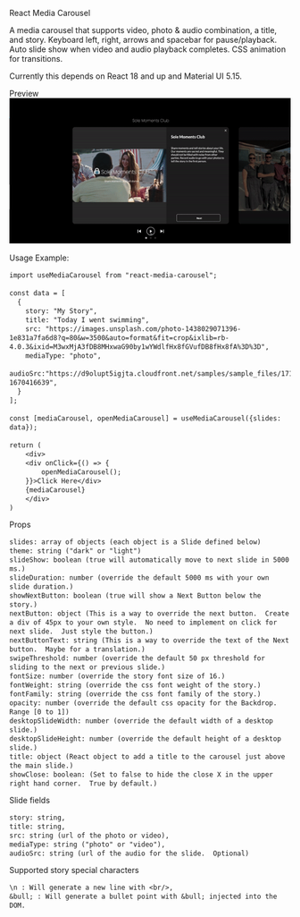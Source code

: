 React Media Carousel

A media carousel that supports video, photo & audio combination, a title, and story.  Keyboard left, right, arrows and spacebar for pause/playback.  Auto slide show when video and audio playback completes.  CSS animation for transitions.

Currently this depends on React 18 and up and Material UI 5.15.

Preview
![preview GIF](https://raw.githubusercontent.com/DanielRenne/react-media-carousel/main/media/React-Media-Carousel.gif)

Usage Example:

    import useMediaCarousel from "react-media-carousel";

    const data = [
      {
        story: "My Story",
        title: "Today I went swimming",
        src: "https://images.unsplash.com/photo-1438029071396-1e831a7fa6d8?q=80&w=3500&auto=format&fit=crop&ixlib=rb-4.0.3&ixid=M3wxMjA3fDB8MHxwaG90by1wYWdlfHx8fGVufDB8fHx8fA%3D%3D",
        mediaType: "photo",
        audioSrc:"https://d9olupt5igjta.cloudfront.net/samples/sample_files/171110/2fae439df204976114e6126cca1b7545dbfa9467/mp3/_impact_water.mp3?1670416639",
      }
    ];

    const [mediaCarousel, openMediaCarousel] = useMediaCarousel({slides: data});

    return (
        <div>
        <div onClick={() => {
            openMediaCarousel();
        }}>Click Here</div>
        {mediaCarousel}
        </div>
    )

Props

    slides: array of objects (each object is a Slide defined below)
    theme: string ("dark" or "light")
    slideShow: boolean (true will automatically move to next slide in 5000 ms.)
    slideDuration: number (override the default 5000 ms with your own slide duration.)
    showNextButton: boolean (true will show a Next Button below the story.)
    nextButton: object (This is a way to override the next button.  Create a div of 45px to your own style.  No need to implement on click for next slide.  Just style the button.)
    nextButtonText: string (This is a way to override the text of the Next button.  Maybe for a translation.)
    swipeThreshold: number (override the default 50 px threshold for sliding to the next or previous slide.)
    fontSize: number (override the story font size of 16.)
    fontWeight: string (override the css font weight of the story.)
    fontFamily: string (override the css font family of the story.)
    opacity: number (override the default css opacity for the Backdrop. Range [0 to 1])
    desktopSlideWidth: number (override the default width of a desktop slide.)
    desktopSlideHeight: number (override the default height of a desktop slide.)
    title: object (React object to add a title to the carousel just above the main slide.)
    showClose: boolean: (Set to false to hide the close X in the upper right hand corner.  True by default.)


Slide fields

    story: string,
    title: string,
    src: string (url of the photo or video),
    mediaType: string ("photo" or "video"),
    audioSrc: string (url of the audio for the slide.  Optional)

Supported story special characters

    \n : Will generate a new line with <br/>,
    &bull; : Will generate a bullet point with &bull; injected into the DOM. 